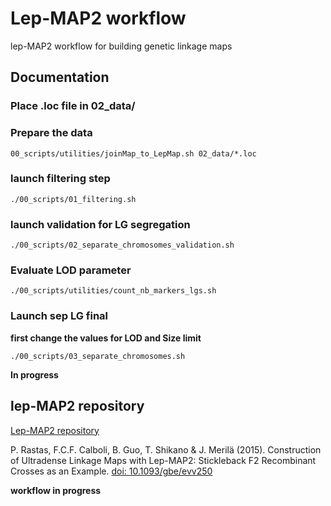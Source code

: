 # Lep-MAP2 workflow

lep-MAP2 workflow for building genetic linkage maps

## Documentation

### Place .loc file in 02_data/

### Prepare the data

```
00_scripts/utilities/joinMap_to_LepMap.sh 02_data/*.loc
```

### launch filtering step

```
./00_scripts/01_filtering.sh
```

### launch validation for LG segregation

```
./00_scripts/02_separate_chromosomes_validation.sh
```

### Evaluate LOD parameter

```
./00_scripts/utilities/count_nb_markers_lgs.sh
```

### Launch sep LG final

**first change the values for LOD and Size limit**

```
./00_scripts/03_separate_chromosomes.sh
```

**In progress**

## lep-MAP2 repository

[Lep-MAP2 repository](https://sourceforge.net/projects/lepmap2/)

P. Rastas, F.C.F. Calboli, B. Guo, T. Shikano & J. Merilä (2015). Construction of Ultradense Linkage Maps with Lep-MAP2: Stickleback F2 Recombinant Crosses as an Example. [doi: 10.1093/gbe/evv250](http://gbe.oxfordjournals.org/content/8/1/78)

**workflow in progress**

